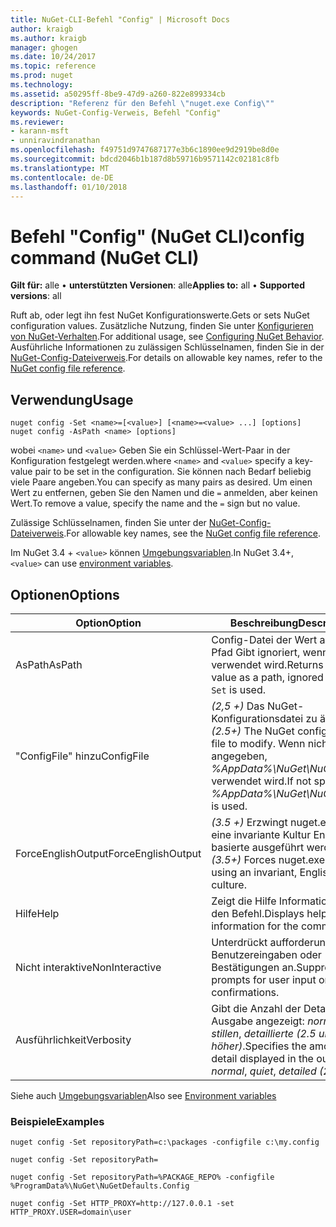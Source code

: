 ```yaml
---
title: NuGet-CLI-Befehl "Config" | Microsoft Docs
author: kraigb
ms.author: kraigb
manager: ghogen
ms.date: 10/24/2017
ms.topic: reference
ms.prod: nuget
ms.technology: 
ms.assetid: a50295ff-8be9-47d9-a260-822e899334cb
description: "Referenz für den Befehl \"nuget.exe Config\""
keywords: NuGet-Config-Verweis, Befehl "Config"
ms.reviewer:
- karann-msft
- unniravindranathan
ms.openlocfilehash: f49751d9747687177e3b6c1890ee9d2919be8d0e
ms.sourcegitcommit: bdcd2046b1b187d8b59716b9571142c02181c8fb
ms.translationtype: MT
ms.contentlocale: de-DE
ms.lasthandoff: 01/10/2018
---
```

# <a name="config-command-nuget-cli"></a><span data-ttu-id="3b305-104">Befehl "Config" (NuGet CLI)</span><span class="sxs-lookup"><span data-stu-id="3b305-104">config command (NuGet CLI)</span></span>

<span data-ttu-id="3b305-105">**Gilt für:** alle &bullet; **unterstützten Versionen**: alle</span><span class="sxs-lookup"><span data-stu-id="3b305-105">**Applies to:** all &bullet; **Supported versions**: all</span></span>

<span data-ttu-id="3b305-106">Ruft ab, oder legt ihn fest NuGet Konfigurationswerte.</span><span class="sxs-lookup"><span data-stu-id="3b305-106">Gets or sets NuGet configuration values.</span></span> <span data-ttu-id="3b305-107">Zusätzliche Nutzung, finden Sie unter [Konfigurieren von NuGet-Verhalten](../consume-packages/configuring-nuget-behavior.md).</span><span class="sxs-lookup"><span data-stu-id="3b305-107">For additional usage, see [Configuring NuGet Behavior](../consume-packages/configuring-nuget-behavior.md).</span></span> <span data-ttu-id="3b305-108">Ausführliche Informationen zu zulässigen Schlüsselnamen, finden Sie in der [NuGet-Config-Dateiverweis](../Schema/nuget-config-file.md).</span><span class="sxs-lookup"><span data-stu-id="3b305-108">For details on allowable key names, refer to the [NuGet config file reference](../Schema/nuget-config-file.md).</span></span>

## <a name="usage"></a><span data-ttu-id="3b305-109">Verwendung</span><span class="sxs-lookup"><span data-stu-id="3b305-109">Usage</span></span>

```
nuget config -Set <name>=[<value>] [<name>=<value> ...] [options]
nuget config -AsPath <name> [options]
```

<span data-ttu-id="3b305-110">wobei `<name>` und `<value>` Geben Sie ein Schlüssel-Wert-Paar in der Konfiguration festgelegt werden.</span><span class="sxs-lookup"><span data-stu-id="3b305-110">where `<name>` and `<value>` specify a key-value pair to be set in the configuration.</span></span> <span data-ttu-id="3b305-111">Sie können nach Bedarf beliebig viele Paare angeben.</span><span class="sxs-lookup"><span data-stu-id="3b305-111">You can specify as many pairs as desired.</span></span> <span data-ttu-id="3b305-112">Um einen Wert zu entfernen, geben Sie den Namen und die `=` anmelden, aber keinen Wert.</span><span class="sxs-lookup"><span data-stu-id="3b305-112">To remove a value, specify the name and the `=` sign but no value.</span></span>

<span data-ttu-id="3b305-113">Zulässige Schlüsselnamen, finden Sie unter der [NuGet-Config-Dateiverweis](../Schema/nuget-config-file.md).</span><span class="sxs-lookup"><span data-stu-id="3b305-113">For allowable key names, see the [NuGet config file reference](../Schema/nuget-config-file.md).</span></span>

<span data-ttu-id="3b305-114">Im NuGet 3.4 + `<value>` können [Umgebungsvariablen](cli-ref-environment-variables.md).</span><span class="sxs-lookup"><span data-stu-id="3b305-114">In NuGet 3.4+, `<value>` can use [environment variables](cli-ref-environment-variables.md).</span></span>

## <a name="options"></a><span data-ttu-id="3b305-115">Optionen</span><span class="sxs-lookup"><span data-stu-id="3b305-115">Options</span></span>

| <span data-ttu-id="3b305-116">Option</span><span class="sxs-lookup"><span data-stu-id="3b305-116">Option</span></span> | <span data-ttu-id="3b305-117">Beschreibung</span><span class="sxs-lookup"><span data-stu-id="3b305-117">Description</span></span> |
| --- | --- |
| <span data-ttu-id="3b305-118">AsPath</span><span class="sxs-lookup"><span data-stu-id="3b305-118">AsPath</span></span> | <span data-ttu-id="3b305-119">Config-Datei der Wert als ein Pfad Gibt ignoriert, wenn `-Set` verwendet wird.</span><span class="sxs-lookup"><span data-stu-id="3b305-119">Returns the config value as a path, ignored when `-Set` is used.</span></span> |
| <span data-ttu-id="3b305-120">"ConfigFile" hinzu</span><span class="sxs-lookup"><span data-stu-id="3b305-120">ConfigFile</span></span> | <span data-ttu-id="3b305-121">*(2,5 +)*  Das NuGet-Konfigurationsdatei zu ändern.</span><span class="sxs-lookup"><span data-stu-id="3b305-121">*(2.5+)* The NuGet configuration file to modify.</span></span> <span data-ttu-id="3b305-122">Wenn nicht angegeben, *%AppData%\NuGet\NuGet.Config* verwendet wird.</span><span class="sxs-lookup"><span data-stu-id="3b305-122">If not specified, *%AppData%\NuGet\NuGet.Config* is used.</span></span> |
| <span data-ttu-id="3b305-123">ForceEnglishOutput</span><span class="sxs-lookup"><span data-stu-id="3b305-123">ForceEnglishOutput</span></span> | <span data-ttu-id="3b305-124">*(3.5 +)*  Erzwingt nuget.exe über eine invariante Kultur Englisch-basierte ausgeführt werden.</span><span class="sxs-lookup"><span data-stu-id="3b305-124">*(3.5+)* Forces nuget.exe to run using an invariant, English-based culture.</span></span> |
| <span data-ttu-id="3b305-125">Hilfe</span><span class="sxs-lookup"><span data-stu-id="3b305-125">Help</span></span> | <span data-ttu-id="3b305-126">Zeigt die Hilfe Informationen für den Befehl.</span><span class="sxs-lookup"><span data-stu-id="3b305-126">Displays help information for the command.</span></span> |
| <span data-ttu-id="3b305-127">Nicht interaktive</span><span class="sxs-lookup"><span data-stu-id="3b305-127">NonInteractive</span></span> | <span data-ttu-id="3b305-128">Unterdrückt aufforderungen für Benutzereingaben oder Bestätigungen an.</span><span class="sxs-lookup"><span data-stu-id="3b305-128">Suppresses prompts for user input or confirmations.</span></span> |
| <span data-ttu-id="3b305-129">Ausführlichkeit</span><span class="sxs-lookup"><span data-stu-id="3b305-129">Verbosity</span></span> | <span data-ttu-id="3b305-130">Gibt die Anzahl der Details in der Ausgabe angezeigt: *normalen*, *stillen*, *detaillierte (2.5 und höher)*.</span><span class="sxs-lookup"><span data-stu-id="3b305-130">Specifies the amount of detail displayed in the output: *normal*, *quiet*, *detailed (2.5+)*.</span></span> |

<span data-ttu-id="3b305-131">Siehe auch [Umgebungsvariablen](cli-ref-environment-variables.md)</span><span class="sxs-lookup"><span data-stu-id="3b305-131">Also see [Environment variables](cli-ref-environment-variables.md)</span></span>

### <a name="examples"></a><span data-ttu-id="3b305-132">Beispiele</span><span class="sxs-lookup"><span data-stu-id="3b305-132">Examples</span></span>

```
nuget config -Set repositoryPath=c:\packages -configfile c:\my.config

nuget config -Set repositoryPath=

nuget config -Set repositoryPath=%PACKAGE_REPO% -configfile %ProgramData%\NuGet\NuGetDefaults.Config

nuget config -Set HTTP_PROXY=http://127.0.0.1 -set HTTP_PROXY.USER=domain\user
```
